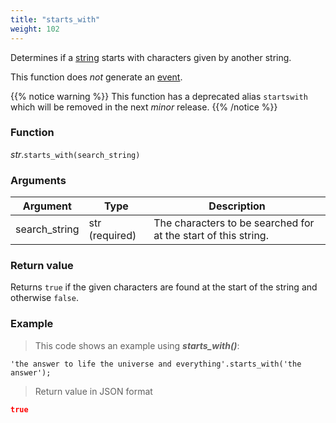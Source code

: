 ```yaml
---
title: "starts_with"
weight: 102
---
```


Determines if a [string](..) starts with characters given by another string.

This function does *not* generate an [event](../../../overview/events).

{{% notice warning %}}
This function has a deprecated alias `startswith` which will be removed in the next *minor* release.
{{% /notice %}}

### Function

*str*.`starts_with(search_string)`

### Arguments

Argument | Type | Description
-------- | ---- | -----------
search_string | str (required) | The characters to be searched for at the start of this string.

### Return value

Returns `true` if the given characters are found at the start of the string and otherwise `false`.

### Example

> This code shows an example using ***starts_with()***:

```thingsdb,json_response
'the answer to life the universe and everything'.starts_with('the answer');
```

> Return value in JSON format

```json
true
```
